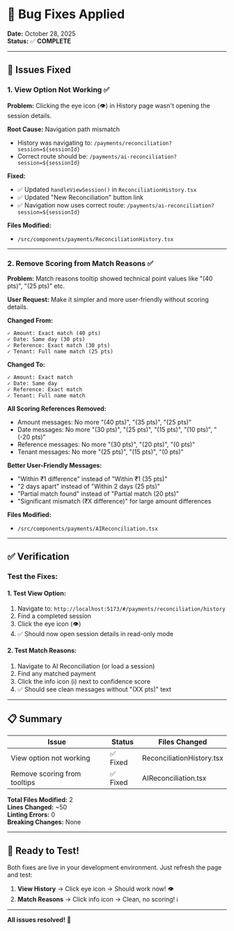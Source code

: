 # 🔧 Bug Fixes Applied

**Date:** October 28, 2025  
**Status:** ✅ **COMPLETE**

---

## 🐛 Issues Fixed

### 1. **View Option Not Working** ✅

**Problem:** Clicking the eye icon (👁️) in History page wasn't opening the session details.

**Root Cause:** Navigation path mismatch
- History was navigating to: `/payments/reconciliation?session=${sessionId}`
- Correct route should be: `/payments/ai-reconciliation?session=${sessionId}`

**Fixed:**
- ✅ Updated `handleViewSession()` in `ReconciliationHistory.tsx`
- ✅ Updated "New Reconciliation" button link
- ✅ Navigation now uses correct route: `/payments/ai-reconciliation?session=${sessionId}`

**Files Modified:**
- `/src/components/payments/ReconciliationHistory.tsx`

---

### 2. **Remove Scoring from Match Reasons** ✅

**Problem:** Match reasons tooltip showed technical point values like "(40 pts)", "(25 pts)" etc.

**User Request:** Make it simpler and more user-friendly without scoring details.

**Changed From:**
```
✓ Amount: Exact match (40 pts)
✓ Date: Same day (30 pts)
✓ Reference: Exact match (30 pts)
✓ Tenant: Full name match (25 pts)
```

**Changed To:**
```
✓ Amount: Exact match
✓ Date: Same day
✓ Reference: Exact match
✓ Tenant: Full name match
```

**All Scoring References Removed:**
- Amount messages: No more "(40 pts)", "(35 pts)", "(25 pts)"
- Date messages: No more "(30 pts)", "(25 pts)", "(15 pts)", "(10 pts)", "(-20 pts)"
- Reference messages: No more "(30 pts)", "(20 pts)", "(0 pts)"
- Tenant messages: No more "(25 pts)", "(15 pts)", "(0 pts)"

**Better User-Friendly Messages:**
- "Within ₹1 difference" instead of "Within ₹1 (35 pts)"
- "2 days apart" instead of "Within 2 days (25 pts)"
- "Partial match found" instead of "Partial match (20 pts)"
- "Significant mismatch (₹X difference)" for large amount differences

**Files Modified:**
- `/src/components/payments/AIReconciliation.tsx`

---

## ✅ Verification

### Test the Fixes:

#### 1. Test View Option:
1. Navigate to: `http://localhost:5173/#/payments/reconciliation/history`
2. Find a completed session
3. Click the eye icon (👁️)
4. ✅ Should now open session details in read-only mode

#### 2. Test Match Reasons:
1. Navigate to AI Reconciliation (or load a session)
2. Find any matched payment
3. Click the info icon (ℹ️) next to confidence score
4. ✅ Should see clean messages without "(XX pts)" text

---

## 📋 Summary

| Issue | Status | Files Changed |
|-------|--------|---------------|
| View option not working | ✅ Fixed | ReconciliationHistory.tsx |
| Remove scoring from tooltips | ✅ Fixed | AIReconciliation.tsx |

**Total Files Modified:** 2  
**Lines Changed:** ~50  
**Linting Errors:** 0  
**Breaking Changes:** None  

---

## 🎉 Ready to Test!

Both fixes are live in your development environment. Just refresh the page and test:

1. **View History** → Click eye icon → Should work now! 👁️
2. **Match Reasons** → Click info icon → Clean, no scoring! ℹ️

---

**All issues resolved!** 🚀

